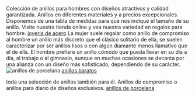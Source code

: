 Colección de anillos para hombres con diseños atractivos y calidad garantizada. Anillos en diferentes materiales y a precios excepcionales. Disponemos de una tabla de medidas para que nos indique el tamaño de su anillo. Visite nuestra tienda online y vea nuestra variedad en regalos para hombre.
<a href="http://www.ceramicring.es/anillo-de-tungsteno-anillos-de-tungsteno-de-hombres-c-1_34.html">joyeria de acero</a>
La mujer suele regalar como anillo de compromiso al hombre un anillo más discreto que el clásico solitario de ella, se suelen caracterizar por ser anillos lisos o con algún diamante menos llamativo que el de ella. El hombre prefiere un anillo cómodo que pueda llevar en su día a día, al trabajo o al gimnasio, aunque en muchas ocasiones se decanta por una alianza con un diseño más sofisticado, dependiendo de su carácter.
![anillos de porcelana](http://www.ceramicring.es/images/s/201003/12689688760.jpg)
<a href="http://www.ceramicring.es/anillo-de-tungsteno-anillos-baratos-de-tungsteno-c-1_36.html">anillos baratos</a>

toda una selección de anillos también para él. Anillos de compromiso o anillos para diario de diseños exclusivos.
<a href="http://www.ceramicring.es/anillos-de-cer-mica-anillos-negros-de-cer-mica-c-2_37.html">anillos de porcelana</a>